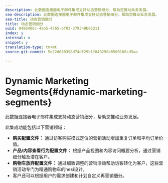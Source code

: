 ```yaml
---
description: 此数据连接器电子邮件集成支持动态营销细分，帮助您推动业务发展。
seo-description: 此数据连接器电子邮件集成支持动态营销细分，帮助您推动业务发展。
seo-title: 动态营销细分
title: 动态营销细分
uuid: 0486406c-4ab5-4765-bf03-379349b05211
index: y
internal: n
snippet: y
translation-type: tm+mt
source-git-commit: 5e22d080398d74df29b1f849258e6500168cd5aa

---
```



# Dynamic Marketing Segments{#dynamic-marketing-segments}

此数据连接器电子邮件集成支持动态营销细分，帮助您推动业务发展。

此集成功能包括以下营销领域：

* **购买配置文件：** 通过访客购买模式定位的营销活动增加重复订单和平均订单价值。
* **产品/内容查看行为配置文件：** 根据产品视图和内容访问概要分析，通过营销细分触及潜在客户。
* **购物车放弃配置文件：** 通过细致调整的营销活动帮助访客转化为客户，这些营销活动专门为精通购物车的hesi设计。
* 客户还可以根据用户的需求创建和计划自定义再营销细分。

